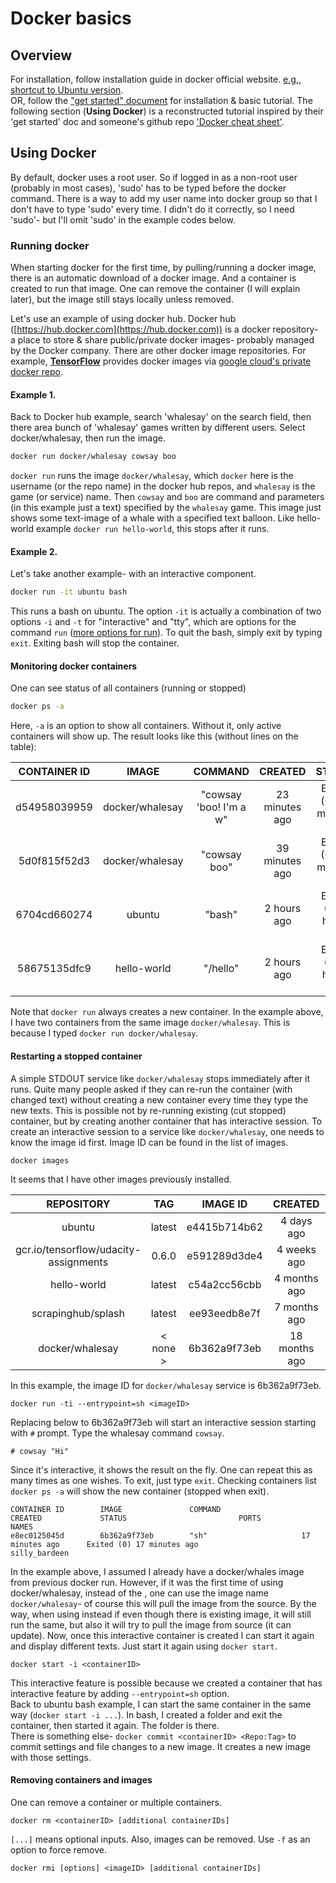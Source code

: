 # Docker basics

## Overview
For installation, follow installation guide in docker official website. [e.g., shortcut to Ubuntu version](https://docs.docker.com/engine/installation/linux/ubuntulinux/).    
OR, follow the ["get started" document](https://docs.docker.com/engine/getstarted/step_one/) for installation & basic tutorial. The following section (**Using Docker**) is a reconstructed tutorial inspired by their 'get started' doc and someone's github repo ['Docker cheat sheet'](https://github.com/wsargent/docker-cheat-sheet).    

## Using Docker
By default, docker uses a root user. So if logged in as a non-root user (probably in most cases), 'sudo' has to be typed before the docker command. There is a way to add my user name into docker group so that I don't have to type 'sudo' every time. I didn't do it correctly, so I need 'sudo'- but I'll omit 'sudo' in the example codes below.    

### Running docker
When starting docker for the first time, by pulling/running a docker image, there is an automatic download of a docker image. And a container is created to run that image. One can remove the container (I will explain later), but the image still stays locally unless removed.   

Let's use an example of using docker hub. Docker hub ([https://hub.docker.com](https://hub.docker.com)) is a docker repository- a place to store & share public/private docker images- probably managed by the Docker company. There are other docker image repositories. For example, [**TensorFlow**](https://github.com/tensorflow/tensorflow/tree/master/tensorflow/tools/docker) provides docker images  via [google cloud's private docker repo](https://cloud.google.com/container-registry/).

#### Example 1.

Back to Docker hub example, search 'whalesay' on the search field, then there area bunch of 'whalesay' games written by different users. Select docker/whalesay, then run the image.
```bash
docker run docker/whalesay cowsay boo
```
`docker run` runs the image `docker/whalesay`, which `docker` here is the username (or the repo name) in the docker hub repos, and `whalesay` is the game (or service) name. Then `cowsay` and `boo` are command and parameters (in this example just a text) specified by the `whalesay` game. This image just shows some text-image of a whale with a specified text balloon.
Like hello-world example `docker run hello-world`, this stops after it runs.

#### Example 2.
Let's take another example- with an interactive component.
```bash
docker run -it ubuntu bash
```
This runs a bash on ubuntu. The option `-it` is actually a combination of two options `-i` and `-t` for "interactive" and "tty", which are options for the command `run` ([more options for run](https://docs.docker.com/engine/reference/run/)). To quit the bash, simply exit by typing `exit`. Exiting bash will stop the container.  

#### Monitoring docker containers
One can see status of all containers (running or stopped)
```bash
docker ps -a
```
Here, `-a` is an option to show all containers. Without it, only active containers will show up.
The result looks like this (without lines on the table):    


|CONTAINER ID | IMAGE |   COMMAND  |    CREATED   |   STATUS  |  PORTS |  NAMES  |    
|:-------:|:-----:|:-------:|:------:|:-----:|:----:|:-----:|
|d54958039959  | docker/whalesay | "cowsay 'boo! I'm a w" | 23 minutes ago | Exited (0) 23 minutes ago |    | silly_booth |
|5d0f815f52d3   |     docker/whalesay |    "cowsay boo"|             39 minutes ago  |    Exited (0) 39 minutes ago |             |         berserk_joliot|
|6704cd660274    |    ubuntu   |           "bash"|                   2 hours ago   |      Exited (0) 2 hours ago  |        |               admiring_babbage |
|58675135dfc9     |   hello-world    |     "/hello" |                2 hours ago    |     Exited (0) 2 hours ago |     |       stoic_meitner|

Note that `docker run` always creates a new container. In the example above, I have two containers from the same image `docker/whalesay`. This is because I typed `docker run docker/whalesay`.

#### Restarting a stopped container
A simple STDOUT service like `docker/whalesay` stops immediately after it runs. Quite many people asked if they can re-run the container (with changed text) without creating a new container every time they type the new texts. This is possible not by re-running existing (cut stopped) container, but by creating another container that has interactive session. To create an interactive session to a service like `docker/whalesay`, one needs to know the image id first.
Image ID can be found in the list of images.   
```
docker images
```
It seems that I have other images previously installed.  

|REPOSITORY  | TAG | IMAGE ID | CREATED | SIZE|
|:----------:|:---:|:--------:|:-------:|:---:|
|ubuntu | latest | e4415b714b62 | 4 days ago |128.1 MB|
|gcr.io/tensorflow/udacity-assignments |  0.6.0              |e591289d3de4 | 4 weeks ago |  1.032 GB|
|hello-world| latest | c54a2cc56cbb| 4 months ago|1.848 kB|
|scrapinghub/splash | latest | ee93eedb8e7f | 7 months ago|        560.7 MB|
|docker/whalesay | < none > | 6b362a9f73eb | 18 months ago | 247 MB |
In this example, the image ID for `docker/whalesay` service is 6b362a9f73eb.
```
docker run -ti --entrypoint=sh <imageID>
```
Replacing <imageID> below to 6b362a9f73eb will start an interactive session starting with `#` prompt. Type the whalesay command `cowsay`.
```
# cowsay "Hi"
```
Since it's interactive, it shows the result on the fly. One can repeat this as many times as one wishes. To exit, just type `exit`.
Checking containers list `docker ps -a` will show the new container (stopped when exit).
```
CONTAINER ID        IMAGE               COMMAND                  CREATED             STATUS                         PORTS               NAMES
e8ec0125045d        6b362a9f73eb        "sh"                     17 minutes ago      Exited (0) 17 minutes ago                          silly_bardeen

```
In the example above, I assumed I already have a docker/whales image from previous docker run. However, if it was the first time of using docker/whalesay, instead of the <imageID> , one can use the image name `docker/whalesay`- of course this will pull the image from the source. By the way, when using <imageNAME> instead if <imageID> even though there is existing image, it will still run the same, but also it will try to pull the image from source (it can update). Now, once this interactive container is created I can start it again and display different texts. Just start it again using `docker start`.
```
docker start -i <containerID>
```
This interactive feature is possible because we created a container that has interactive feature by adding `--entrypoint=sh` option.    
Back to ubuntu bash example, I can start the same container in the same way (`docker start -i ...`). In bash, I created a folder and exit the container, then started it again. The folder is there.     
There is something else- `docker commit <containerID> <Repo:Tag>` to commit settings and file changes to a new image. It creates a new image with those settings.

#### Removing containers and images
One can remove a container or multiple containers.
```
docker rm <containerID> [additional containerIDs]
```
`[...]` means optional inputs.
Also, images can be removed. Use `-f` as an option to force remove.
```
docker rmi [options] <imageID> [additional containerIDs]
```
